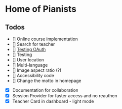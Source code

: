 # Home of Pianists

## Todos

- [] Online course implementation
- [] Search for teacher
- [] [ Testing OAuth ](https://authjs.dev/guides/testing)
- [] Testing
- [] User location
- [] Multi-language
- [] Image aspect ratio (?)
- [] Accessibility code
- [] Change the motto in homepage
- [x] Documentation for collaboration
- [x] Session Provider for faster access and no reauthen
- [x] Teacher Card in dashboard - light mode